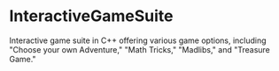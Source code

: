 # InteractiveGameSuite
Interactive game suite in C++ offering various game options, including "Choose your own Adventure," "Math Tricks," "Madlibs," and "Treasure Game."
